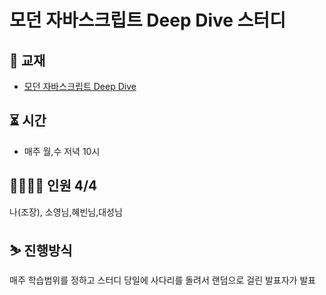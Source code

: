 # 모던 자바스크립트 Deep Dive 스터디

## 📖 교재

- [모던 자바스크립트 Deep Dive](<[http://www.kyobobook.co.kr/product/detailViewKor.laf?ejkGb=KOR&mallGb=KOR&barcode=9791158392239&orderClick=LEa&Kc=](http://www.kyobobook.co.kr/product/detailViewKor.laf?ejkGb=KOR&mallGb=KOR&barcode=9791158392239&orderClick=LEa&Kc=)>)

## ⏳ 시간

- 매주 월,수 저녁 10시

## 👨‍👩‍👧‍👧 인원 4/4

나(조장), 소영님,혜빈님,대성님

## ⛷️ 진행방식

매주 학습범위를 정하고 스터디 당일에 사다리를 돌려서 랜덤으로 걸린 발표자가 발표

